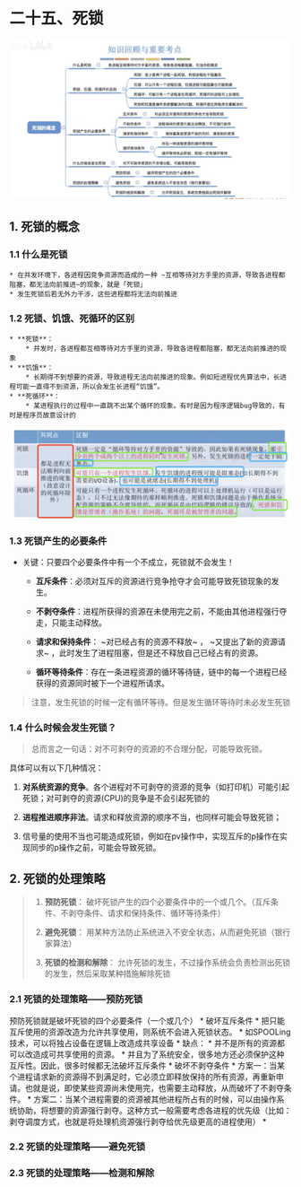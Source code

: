 # 二十五、死锁
![](%E4%BA%8C%E5%8D%81%E4%BA%94%E3%80%81%E6%AD%BB%E9%94%81/%E6%88%AA%E5%B1%8F2021-06-23%2017.55.38.png)

## 1. 死锁的概念
### 1.1 什么是死锁
	* 在并发环境下，各进程因竞争资源而造成的一种 ~互相等待对方手里的资源，导致各进程都阻塞，都无法向前推进~的现象，就是「死锁」
	* 发生死锁后若无外力干涉，这些进程都将无法向前推进

### 1.2 死锁、饥饿、死循环的区别
	* **死锁**：
		* 并发时，各进程都互相等待对方手里的资源，导致各进程都阻塞，都无法向前推进的现象
	* **饥饿**：
		* 长期得不到想要的资源，导致进程无法向前推进的现象。例如短进程优先算法中，长进程可能一直得不到资源，所以会发生长进程“饥饿”。
	* **死循环**：
		* 某进程执行的过程中一直跳不出某个循环的现象。有时是因为程序逻辑bug导致的，有时是程序员故意设计的
![](%E4%BA%8C%E5%8D%81%E4%BA%94%E3%80%81%E6%AD%BB%E9%94%81/040156E0-0949-46FE-9850-14A4E2F6D4E3.png)


### 1.3 死锁产生的必要条件
* 关键：只要四个必要条件中有一个不成立，死锁就不会发生！

	* **互斥条件**：必须对互斥的资源进行竞争抢夺才会可能导致死锁现象的发生。
	
	* **不剥夺条件**：进程所获得的资源在未使用完之前，不能由其他进程强行夺走，只能主动释放。
	
	* **请求和保持条件**： ~对已经占有的资源不释放~ ， ~又提出了新的资源请求~ ，此时发生了进程阻塞，但是还不释放自己已经占有的资源。
	
	* **循环等待条件**：存在一条进程资源的循环等待链，链中的每一个进程已经获得的资源同时被下一个进程所请求。

> 注意，发生死锁的时候一定有循环等待。但是发生循环等待时未必发生死锁  

### 1.4 什么时候会发生死锁？

> 总而言之一句话：对不可剥夺的资源的不合理分配，可能导致死锁。  

具体可以有以下几种情况：
1. **对系统资源的竞争**。各个进程对不可剥夺的资源的竞争（如打印机）可能引起死锁；对可剥夺的资源(CPU)的竞争是不会引起死锁的

2. **进程推进顺序非法**。请求和释放资源的顺序不当，也同样可能会导致死锁；

3. 信号量的使用不当也可能造成死锁，例如在pv操作中，实现互斥的p操作在实现同步的p操作之前，可能会导致死锁。


## 2. 死锁的处理策略
> 1. **预防死锁**： 破坏死锁产生的四个必要条件中的一个或几个。（互斥条件、不剥夺条件、请求和保持条件、循环等待条件）  
>   
> 2. **避免死锁**： 用某种方法防止系统进入不安全状态，从而避免死锁（银行家算法）  
>   
> 3. **死锁的检测和解除**： 允许死锁的发生，不过操作系统会负责检测出死锁的发生，然后采取某种措施解除死锁  


### 2.1 死锁的处理策略——预防死锁
预防死锁就是破坏死锁的四个必要条件（一个或几个）
	* 破坏互斥条件
		* 把只能互斥使用的资源改造为允许共享使用，则系统不会进入死锁状态。
			* 如SPOOLing技术，可以将独占设备在逻辑上改造成共享设备
		* 缺点：
			* 并不是所有的资源都可以改造成可共享使用的资源。
			* 并且为了系统安全，很多地方还必须保护这种互斥性。因此，很多时候都无法破坏互斥条件
	* 破坏不剥夺条件
		* 方案一：当某个进程请求新的资源得不到满足时，它必须立即释放保持的所有资源，再重新申请。也就是说，即使某些资源尚未使用完，也需要主动释放，从而破坏了不剥夺条件。
		* 方案二：当某个进程需要的资源被其他进程所占有的时候，可以由操作系统协助，将想要的资源强行剥夺。这种方式一般需要考虑各进程的优先级（比如：剥夺调度方式，也就是将处理机资源强行剥夺给优先级更高的进程使用）
		* 
### 2.2 死锁的处理策略——避免死锁


### 2.3 死锁的处理策略——检测和解除


